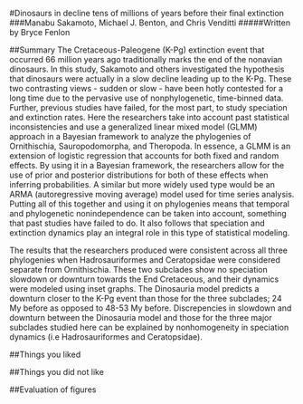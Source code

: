 #Dinosaurs in decline tens of millions of years before their final extinction
###Manabu Sakamoto, Michael J. Benton, and Chris Venditti
#####Written by Bryce Fenlon

##Summary
The Cretaceous-Paleogene (K-Pg) extinction event that occurred 66 million years ago traditionally marks the end of the nonavian dinosaurs. In this study, Sakamoto and others investigated the hypothesis that dinosaurs were actually in a slow decline leading up to the K-Pg. These two contrasting views - sudden or slow - have been hotly contested for a long time due to the pervasive use of nonphylogenetic, time-binned data. Further, previous studies have failed, for the most part, to study speciation and extinction rates. Here the researchers take into account past statistical inconsistencies and use a generalized linear mixed model (GLMM) approach in a Bayesian framework to analyze the phylogenies of Ornithischia, Sauropodomorpha, and Theropoda. In essence, a GLMM is an extension of logistic regression that accounts for both fixed and random effects. By using it in a Bayesian framework, the researchers allow for the use of prior and posterior distributions for both of these effects when inferring probabilities. A similar but more widely used type would be an ARMA (autoregressive moving average) model used for time series analysis. Putting all of this together and using it on phylogenies means that temporal and phylogenetic nonindependence can be taken into account, something that past studies have failed to do. It also follows that speciation and extinction dynamics play an integral role in this type of statistical modeling. 

The results that the researchers produced were consistent across all three phylogenies when Hadrosauriformes and Ceratopsidae were considered separate from Ornithischia. These two subclades show no speciation slowdown or downturn towards the End Cretaceous, and their dynamics were modeled using inset graphs. The Dinosauria model predicts a downturn closer to the K-Pg event than those for the three subclades; 24 My before as opposed to 48-53 My before. Discrepencies in slowdown and downturn between the Dinosauria model and those for the three major subclades studied here can be explained by nonhomogeneity in speciation dynamics (i.e Hadrosauriformes and Ceratopsidae).

##Things you liked

##Things you did not like

##Evaluation of figures
